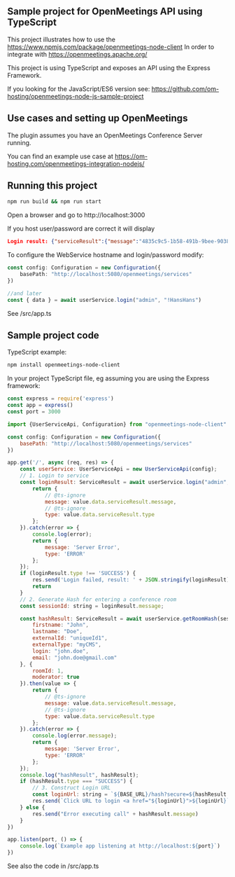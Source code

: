 ## Sample project for OpenMeetings API using TypeScript

This project illustrates how to use the https://www.npmjs.com/package/openmeetings-node-client 
In order to integrate with https://openmeetings.apache.org/

This project is using TypeScript and exposes an API using the Express Framework.

If you looking for the JavaScript/ES6 version see: https://github.com/om-hosting/openmeetings-node-js-sample-project

## Use cases and setting up OpenMeetings

The plugin assumes you have an OpenMeetings Conference Server running.

You can find an example use case at https://om-hosting.com/openmeetings-integration-nodejs/

## Running this project

```bash
npm run build && npm run start
```

Open a browser and go to http://localhost:3000

If you host user/password are correct it will display
```json
Login result: {"serviceResult":{"message":"4835c9c5-1b58-491b-9bee-903879c96048","type":"SUCCESS"}}
```

To configure the WebService hostname and login/password modify:
```typescript
const config: Configuration = new Configuration({
    basePath: "http://localhost:5080/openmeetings/services"
})

//and later
const { data } = await userService.login("admin", "!HansHans")
```
See /src/app.ts

## Sample project code

TypeScript example:
```bash
npm install openmeetings-node-client
```

In your project TypeScript file, eg assuming you are using the Express framework:
```javascript
const express = require('express')
const app = express()
const port = 3000

import {UserServiceApi, Configuration} from "openmeetings-node-client"

const config: Configuration = new Configuration({
    basePath: "http://localhost:5080/openmeetings/services"
})

app.get('/', async (req, res) => {
    const userService: UserServiceApi = new UserServiceApi(config);
    // 1. Login to service
    const loginResult: ServiceResult = await userService.login("admin", "!HansHans").then(value => {
        return {
            // @ts-ignore
            message: value.data.serviceResult.message,
            // @ts-ignore
            type: value.data.serviceResult.type
        };
    }).catch(error => {
        console.log(error);
        return {
            message: 'Server Error',
            type: 'ERROR'
        };
    });
    if (loginResult.type !== 'SUCCESS') {
        res.send('Login failed, result: ' + JSON.stringify(loginResult))
        return
    }
    // 2. Generate Hash for entering a conference room
    const sessionId: string = loginResult.message;

    const hashResult: ServiceResult = await userService.getRoomHash(sessionId, {
        firstname: "John",
        lastname: "Doe",
        externalId: "uniqueId1",
        externalType: "myCMS",
        login: "john.doe",
        email: "john.doe@gmail.com"
    }, {
        roomId: 1,
        moderator: true
    }).then(value => {
        return {
            // @ts-ignore
            message: value.data.serviceResult.message,
            // @ts-ignore
            type: value.data.serviceResult.type
        };
    }).catch(error => {
        console.log(error.message);
        return {
            message: 'Server Error',
            type: 'ERROR'
        };
    });
    console.log("hashResult", hashResult);
    if (hashResult.type === "SUCCESS") {
        // 3. Construct Login URL
        const loginUrl: string = `${BASE_URL}/hash?secure=${hashResult.message}`
        res.send(`Click URL to login <a href="${loginUrl}">${loginUrl}`)
    } else {
        res.send("Error executing call" + hashResult.message)
    }
})

app.listen(port, () => {
    console.log(`Example app listening at http://localhost:${port}`)
})
```

See also the code in /src/app.ts
